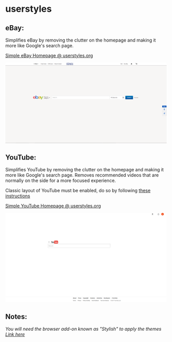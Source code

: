 # userstyles

## eBay:

Simplifies eBay by removing the clutter on the homepage and making it more like Google's search page. 

[Simple eBay Homepage @ userstyles.org](https://userstyles.org/styles/144621/simple-ebay-home)

![alt tag](https://github.com/milan102/userstyles/blob/master/simpleebay/ebayhomepage.png)

## YouTube:

Simplifies YouTube by removing the clutter on the homepage and making it more like Google's search page. Removes recommended videos that are normally on the side for a more focused experience.

Classic layout of YouTube must be enabled, do so by following [these instructions](https://productforums.google.com/forum/#!topic/youtube/vpSjXj5D8b8)

[Simple YouTube Homepage @ userstyles.org](https://userstyles.org/styles/133871/simple-youtube-homepage)

![alt tag](https://github.com/milan102/userstyles/blob/master/simpleyoutube/simpleyoutubesample.png)

## Notes:

*You will need the browser add-on known as "Stylish" to apply the themes [Link  here](https://www.google.com/search?q=stylish+addon&ie=utf-8&oe=utf-8)*
